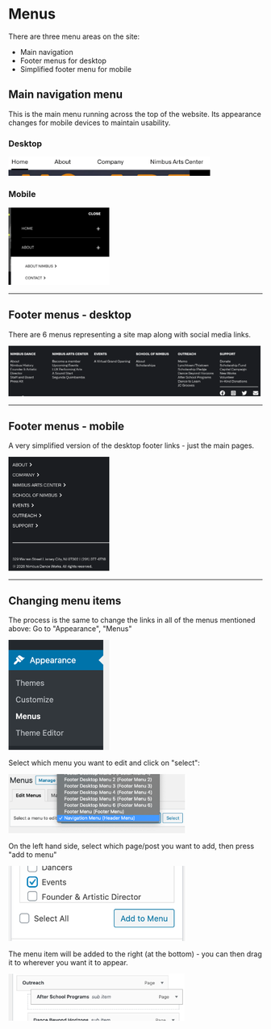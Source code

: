 # Menus

There are three menu areas on the site:
- Main navigation 
- Footer menus for desktop
- Simplified footer menu for mobile
  
## Main navigation menu

This is the main menu running across the top of the website. Its appearance changes for mobile devices to maintain usability.

### Desktop

<img src="./desktop-menu.png" alt="Desktop Menu" width="400" />

### Mobile

<img src="./mobile-menu.png" alt="Mobile Menu" width="200" />

---

## Footer menus - desktop

There are 6 menus representing a site map along with social media links.

<img src="./footer.png" alt="Footer" width="500" />

---

## Footer menus - mobile

A very simplified version of the desktop footer links - just the main pages.

<img src="./footer-mobile.png" alt="Footer" width="200" />

---

## Changing menu items

The process is the same to change the links in all of the menus mentioned above: 
Go to "Appearance", "Menus"

<img src="./appearance.png" alt="Appearance Menus" width="200" />

Select which menu you want to edit and click on "select":

<img src="./menu-select.png" alt="Select Menu" width="350" />

On the left hand side, select which page/post you want to add, then press "add to menu"

<img src="./add-to-menu.png" alt="Add to Menu" width="350" />

The menu item will be added to the right (at the bottom) - you can then drag it to wherever you want it to appear.

<img src="./menu-item.png" alt="Menu item" width="350" />
